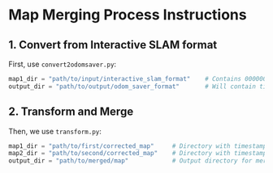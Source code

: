 # Map Merging Process Instructions

## 1. Convert from Interactive SLAM format
First, use `convert2odomsaver.py`:

```python
map1_dir = "path/to/input/interactive_slam_format"    # Contains 000000/, 000001/, etc.
output_dir = "path/to/output/odom_saver_format"       # Will contain timestamp.pcd/.odom
```

## 2. Transform and Merge
Then, we use `transform.py`:

```python
map1_dir = "path/to/first/corrected_map"     # Directory with timestamp.pcd/.odom files
map2_dir = "path/to/second/corrected_map"    # Directory with timestamp.pcd/.odom files
output_dir = "path/to/merged/map"            # Output directory for merged map
```

